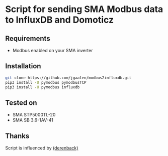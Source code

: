 # Script for sending SMA Modbus data to InfluxDB and Domoticz

## Requirements
- Modbus enabled on your SMA inverter

## Installation
```bash
git clone https://github.com/jgaalen/modbus2influxdb.git
pip3 install -U pymodbus pymodbusTCP
pip3 install -U pymodbus influxdb
```

## Tested on
- SMA STP5000TL-20
- SMA SB 3.6-1AV-41

## Thanks

Script is influenced by [(derenback)](https://github.com/derenback/Domoticz-SMA-Inverter)
